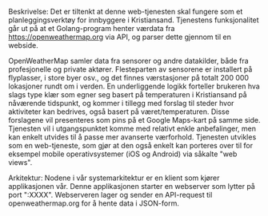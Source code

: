 Beskrivelse:
Det er tiltenkt at denne web-tjenesten skal fungere som et planleggingsverktøy for innbyggere i Kristiansand. Tjenestens funksjonalitet går ut på at et Golang-program henter værdata fra https://openweathermap.org via API, og parser dette gjennom til en webside. 

OpenWeatherMap samler data fra sensorer og andre datakilder, både fra profesjonelle og private aktører. Flesteparten av sensorene er installert på flyplasser, i store byer osv., og det finnes værstasjoner på totalt 200 000 lokasjoner rundt om i verden.
En underliggende logikk forteller brukeren hva slags type klær som egner seg basert på temperaturen i Kristiansand på nåværende tidspunkt, og kommer i tillegg med forslag til steder hvor aktiviteter kan bedrives, også basert på været/temperaturen.
Disse forslagene vil presenteres som pins på et Google Maps-kart på samme side. 
Tjenesten vil i utgangspunktet komme med relativt enkle anbefalinger, men kan enkelt utvides til å passe mer avanserte værforhold. Tjenesten utvikles som en web-tjeneste, som gjør at den også enkelt kan porteres over til for eksempel mobile operativsystemer (iOS og Android) via såkalte "web views".

Arkitektur:
Nodene i vår systemarkitektur er en klient som kjører applikasjonen vår. Denne applikasjonen starter en webserver som lytter på port ":XXXX". Webserveren lager og sender en API-request til openweathermap.org for å hente data i JSON-form.
